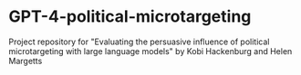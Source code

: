 # GPT-4-political-microtargeting
Project repository for "Evaluating the persuasive influence of political microtargeting with large language models" by Kobi Hackenburg and Helen Margetts
